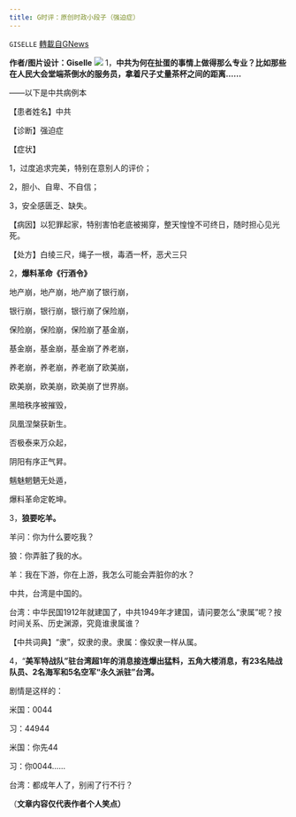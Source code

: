 ```yaml
---
title: G时评：原创时政小段子（强迫症）
---
```

`GISELLE` [轉載自GNews](https://gnews.org/zh-hans/1596062/)

**作者/图片设计：Giselle**
![](https://assets.gnews.org/wp-content/uploads/2021/10/段子2.png)
1，**中共为何在扯蛋的事情上做得那么专业？比如那些在人民大会堂端茶倒水的服务员，拿着尺子丈量茶杯之间的距离……**

——以下是中共病例本

【患者姓名】中共

【诊断】强迫症

【症状】

1，过度追求完美，特别在意别人的评价；

2，胆小、自卑、不自信；

3，安全感匮乏、缺失。

【病因】以犯罪起家，特别害怕老底被揭穿，整天惶惶不可终日，随时担心见光死。

【处方】白绫三尺，绳子一根，毒酒一杯，恶犬三只



2，**爆料革命《行酒令》**

地产崩，地产崩，地产崩了银行崩，

银行崩，银行崩，银行崩了保险崩，

保险崩，保险崩，保险崩了基金崩，

基金崩，基金崩，基金崩了养老崩，

养老崩，养老崩，养老崩了欧美崩，

欧美崩，欧美崩，欧美崩了世界崩。

黑暗秩序被摧毁，

凤凰涅槃获新生。

否极泰来万众起，

阴阳有序正气昇。

魑魅魍魉无处遁，

爆料革命定乾坤。



3，**狼要吃羊。**

羊问：你为什么要吃我？

狼：你弄脏了我的水。

羊：我在下游，你在上游，我怎么可能会弄脏你的水？

中共，台湾是中国的。

台湾：中华民国1912年就建国了，中共1949年才建国，请问要怎么“隶属”呢？按时间关系、历史渊源，究竟谁隶属谁？

【中共词典】“隶”，奴隶的隶。隶属：像奴隶一样从属。



4，“**美军特战队”驻台湾超1年的消息接连爆出猛料，五角大楼消息，有23名陆战队员、2名海军和5名空军“永久派驻”台湾。**

剧情是这样的：

米国：0044

习：44944

米国：你先44

习：你0044……

台湾：都成年人了，别闹了行不行？

（**文章内容仅代表作者个人笑点）**
